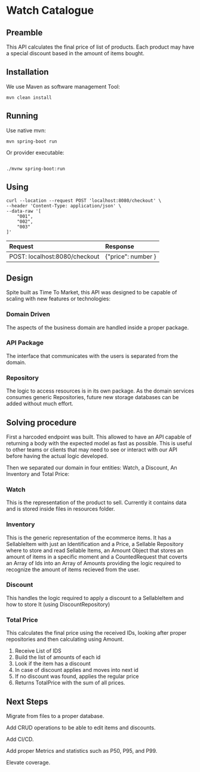 # Watch Catalogue

## Preamble

This API calculates the final price of list of products. Each product may have a special discount based in the amount of
items bought.

## Installation

We use Maven as software management Tool:

```shell
mvn clean install
```

## Running

Use native mvn:

```shell
mvn spring-boot run
```

Or provider executable:

```shell

./mvnw spring-boot:run

```

## Using

```shell
curl --location --request POST 'localhost:8080/checkout' \
--header 'Content-Type: application/json' \
--data-raw '[
    "001",
    "002",
    "003"
]'
```

| Request                        | Response           |
| :----                          | :-----             |
|  POST: localhost:8080/checkout | {"price": number } |

## Design

Spite built as Time To Market, this API was designed to be capable of scaling with new features or technologies:

### Domain Driven

The aspects of the business domain are handled inside a proper package.

### API Package

The interface that communicates with the users is separated from the domain.

### Repository

The logic to access resources is in its own package. As the domain services consumes generic Repositories, future new
storage databases can be added without much effort.

## Solving procedure

First a harcoded endpoint was built. This allowed to have an API capable of returning a body with the expected model as
fast as possible. This is useful to other teams or clients that may need to see or interact with our API before having
the actual logic developed.

Then we separated our domain in four entities: Watch, a Discount, An Inventory and Total Price:

### Watch

This is the representation of the product to sell. Currently it contains data and is stored inside files in resources
folder.

### Inventory

This is the generic representation of the ecommerce items. It has a SellableItem with just an Identification and a
Price, a Sellable Repository where to store and read Sellable Items, an Amount Object that stores an amount of items in
a specific moment and a CountedRequest that coverts an Array of Ids into an Array of Amounts providing the logic
required to recognize the amount of items recieved from the user.

### Discount

This handles the logic required to apply a discount to a SellableItem and how to store It (using DiscountRepository)

### Total Price

This calculates the final price using the received IDs, looking after proper repositories and then calculating using
Amount.

1. Receive List of IDS
2. Build the list of amounts of each id
3. Look if the item has a discount
4. In case of discount applies and moves into next id
5. If no discount was found, applies the regular price
6. Returns TotalPrice with the sum of all prices.

## Next Steps

Migrate from files to a proper database.

Add CRUD operations to be able to edit items and discounts.

Add CI/CD.

Add proper Metrics and statistics such as P50, P95, and P99.

Elevate coverage.